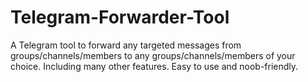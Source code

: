 # Telegram-Forwarder-Tool
A Telegram tool to forward any targeted messages from groups/channels/members to any groups/channels/members of your choice. Including many other features. Easy to use and noob-friendly.
